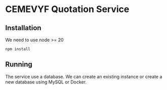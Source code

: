 # CEMEVYF Quotation Service



## Installation

We need to use node >= 20

`npm install`

## Running

The service use a database. We can create an existing instance or create a new database using MySQL or Docker.
